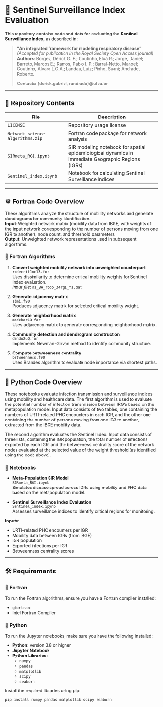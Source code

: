 # 🦠 Sentinel Surveillance Index Evaluation

This repository contains code and data for evaluating the **Sentinel Surveillance Index**, as described in:

> **"An integrated framework for modeling respiratory disease"**  
> *(Accepted for publication in the Royal Society Open Access journal)*  
> **Authors**: Borges, Dérick G. F.; Coutinho, Eluã R.; Jorge, Daniel; Barreto, Marcos E.; Ramos, Pablo I. P.; Barral-Netto, Manoel; Coutinho, Alvaro L.G.A.; Landau, Luiz; Pinho, Suani; Andrade, Roberto.
>
> Contacts: {derick.gabriel, randrade}@ufba.br

---

## 📁 Repository Contents

| File | Description |
|------|-------------|
| `LICENSE` | Repository usage license |
| `Network science algorithms.zip` | Fortran code package for network analysis |
| `SIRmeta_RGI.ipynb` | SIR modeling notebook for spatial epidemiological dynamics in Immediate Geographic Regions (IGRs) |
| `Sentinel_index.ipynb` | Notebook for calculating Sentinel Surveillance Indices |

---

## ⚙️ Fortran Code Overview

These algorithms analyze the structure of mobility networks and generate dendrograms for community identification.  
**Input**: Weighted network matrix (mobility data from IBGE, with weights of the input network corresponding to the number of persons moving from one IGR to another), node count, and threshold parameters.  
**Output**: Unweighted network representations used in subsequent algorithms.

### 📂 Fortran Algorithms

1. **Convert weighted mobility network into unweighted counterpart**  
   `redecrit1mc13.for`  
   Uses dissimilarity to determine critical mobility weights for Sentinel Index evaluation.  
   *Input file*: `ms_BA_rodo_34rgi_fs.dat`

2. **Generate adjacency matrix**  
   `simi.f90`  
   Produces adjacency matrix for selected critical mobility weight.

3. **Generate neighborhood matrix**  
   `madchar13.for`  
   Uses adjacency matrix to generate corresponding neighborhood matrix.

4. **Community detection and dendrogram construction**  
   `dendo2uQ.for`  
   Implements Newman-Girvan method to identify community structure.

5. **Compute betweenness centrality**  
   `betweenness.f90`  
   Uses Brandes algorithm to evaluate node importance via shortest paths.

---

## 🐍 Python Code Overview

These notebooks evaluate infection transmission and surveillance indices using mobility and healthcare data. The first algorithm is used to evaluate the potential number of infection transmission between IRG’s based on the metapopulation model. Input data consists of two tables, one containing the numbers of URTI-related PHC encounters in each IGR, and the other one containing the number of persons moving from one IGR to another, extracted from the IBGE mobility data. 

The second algorithm evaluates the Sentinel Index. Input data consists of three lists, containing the IGR population, the total number of infections exported by each IGR, and the betweeness centrality score of the network nodes evaluated at the selected value of the weight threshold (as identified using the code above).

### 📘 Notebooks

- **Meta-Population SIR Model**  
  `SIRmeta_RGI.ipynb`  
  Simulates disease spread across IGRs using mobility and PHC data, based on the metapopulation model.

- **Sentinel Surveillance Index Evaluation**  
  `Sentinel_index.ipynb`  
  Assesses surveillance indices to identify critical regions for monitoring.

**Inputs**:
- URTI-related PHC encounters per IGR
- Mobility data between IGRs (from IBGE)
- IGR population
- Exported infections per IGR
- Betweenness centrality scores

---

## 🛠️ Requirements

### 🧮 Fortran

To run the Fortran algorithms, ensure you have a Fortran compiler installed:

- `gfortran`
- Intel Fortran Compiler

### 🐍 Python

To run the Jupyter notebooks, make sure you have the following installed:

- **Python**: version 3.8 or higher  
- **Jupyter Notebook**
- **Python Libraries**:
  - `numpy`
  - `pandas`
  - `matplotlib`
  - `scipy`
  - `seaborn`

Install the required libraries using pip:

```bash
pip install numpy pandas matplotlib scipy seaborn
```
